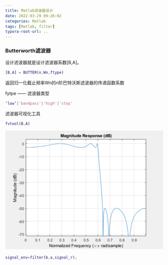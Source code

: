 ```yaml
---
title: Matlab滤波器设计
date: 2022-03-29 09:26:02
categories: Matlab
tags: [Matlab, filter]
typora-root-url: ..
---
```


### Butterworth滤波器

设计滤波器就是设计滤波器系数[B,A]。

```matlab
[B,A] = BUTTER(n,Wn,ftype)
```

返回归一化截止频率Wn的n阶巴特沃斯滤波器的传递函数系数 

fytpe —— 滤波器类型
```matlab
‘low’|'bandpass'|'high'|'stop'
```

滤波器可视化工具
```matlab
fvtool(B,A)
```
<img src="/source\images\2022-03-29-Matlab滤波器设计\fvtool.png" alt="图1 滤波器响应" style="auto;zoom:80%;" />

```matlab
signal_env=filter(b,a,signal_r);
```
